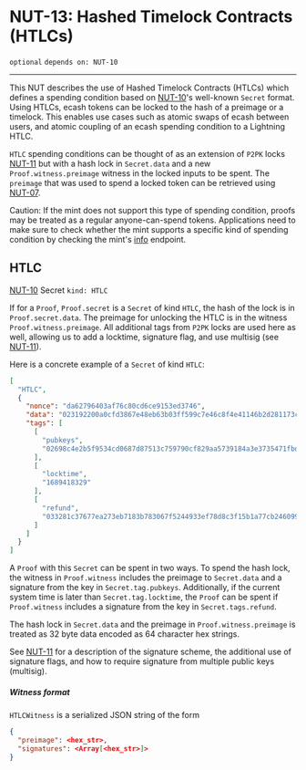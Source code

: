 NUT-13: Hashed Timelock Contracts (HTLCs)
==========================

`optional` `depends on: NUT-10`

---

This NUT describes the use of Hashed Timelock Contracts (HTLCs) which defines a spending condition based on [NUT-10][10]'s well-known `Secret` format. Using HTLCs, ecash tokens can be locked to the hash of a preimage or a timelock. This enables use cases such as atomic swaps of ecash between users, and atomic coupling of an ecash spending condition to a Lightning HTLC.

`HTLC` spending conditions can be thought of as an extension of `P2PK` locks [NUT-11][11] but with a hash lock in `Secret.data` and a new `Proof.witness.preimage` witness in the locked inputs to be spent. The `preimage` that was used to spend a locked token can be retrieved using [NUT-07][07].

Caution: If the mint does not support this type of spending condition, proofs may be treated as a regular anyone-can-spend tokens. Applications need to make sure to check whether the mint supports a specific kind of spending condition by checking the mint's [info][06] endpoint.

## HTLC

[NUT-10][10] Secret `kind: HTLC`

If for a `Proof`, `Proof.secret` is a `Secret` of kind `HTLC`, the hash of the lock is in `Proof.secret.data`. The preimage for unlocking the HTLC is in the witness `Proof.witness.preimage`. All additional tags from `P2PK` locks are used here as well, allowing us to add a locktime, signature flag, and use multisig (see [NUT-11][11]).

Here is a concrete example of a `Secret` of kind `HTLC`:
```json
[
  "HTLC",
  {
    "nonce": "da62796403af76c80cd6ce9153ed3746",
    "data": "023192200a0cfd3867e48eb63b03ff599c7e46c8f4e41146b2d281173ca6c50c54",
    "tags": [
      [
        "pubkeys",
        "02698c4e2b5f9534cd0687d87513c759790cf829aa5739184a3e3735471fbda904",
      ],
      [
        "locktime",
        "1689418329"
      ],                   
      [
        "refund",
        "033281c37677ea273eb7183b783067f5244933ef78d8c3f15b1a77cb246099c26e"
      ]
    ]
  }
]
```

A `Proof` with this `Secret` can be spent in two ways. To spend the hash lock, the witness in `Proof.witness` includes the preimage to `Secret.data` and a signature from the key in `Secret.tag.pubkeys`. Additionally, if the current system time is later than `Secret.tag.locktime`, the `Proof` can be spent if `Proof.witness` includes a signature from the key in `Secret.tags.refund`.

The hash lock in `Secret.data` and the preimage in `Proof.witness.preimage` is treated as 32 byte data encoded as 64 character hex strings.

See [NUT-11][11] for a description of the signature scheme, the additional use of signature flags, and how to require signature from multiple public keys (multisig).

##### Witness format

`HTLCWitness` is a serialized JSON string of the form
```json
{
  "preimage": <hex_str>,
  "signatures": <Array[<hex_str>]>
}
```

[00]: 00.md
[01]: 01.md
[02]: 02.md
[03]: 03.md
[04]: 04.md
[05]: 05.md
[06]: 06.md
[07]: 07.md
[08]: 08.md
[09]: 09.md
[10]: 10.md
[11]: 11.md
[12]: 12.md